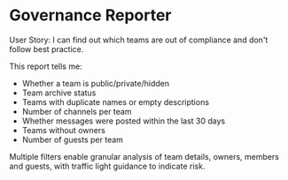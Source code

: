 # Governance Reporter

User Story: I can find out which teams are out of compliance and don't follow best practice.

This report tells me: 

- Whether a team is public/private/hidden
- Team archive status
- Teams with duplicate names or empty descriptions
- Number of channels per team
- Whether messages were posted within the last 30 days
- Teams without owners
- Number of guests per team

Multiple filters enable granular analysis of team details, owners, members and guests, with traffic light guidance to indicate risk. 

